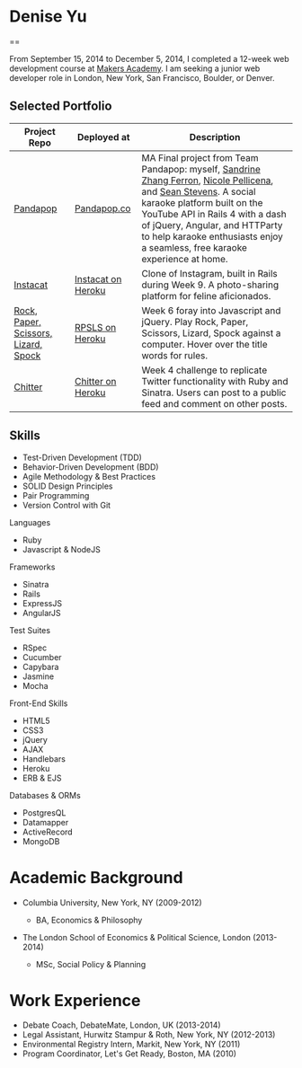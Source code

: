 # Denise Yu
==

From September 15, 2014 to December 5, 2014, I completed a 12-week web development course at [Makers Academy](http://www.makersacademy.com). I am seeking a junior web developer role in London, New York, San Francisco, Boulder, or Denver.

## Selected Portfolio

| Project Repo | Deployed at | Description |
| ------------ | ----------- | ----------- |
| [Pandapop](https://github.com/MadameSardine/pandapop) | [Pandapop.co](http://www.pandapop.co) | MA Final project from Team Pandapop: myself, [Sandrine Zhang Ferron](http://www.github.com/MadameSardine), [Nicole Pellicena](http://www.github.com/NicolePell), and [Sean Stevens](https://github.com/slstevens). A social karaoke platform built on the YouTube API in Rails 4 with a dash of jQuery, Angular, and HTTParty to help karaoke enthusiasts enjoy a seamless, free karaoke experience at home. |
| [Instacat](https://github.com/deniseyu/instagram-clone) | [Instacat on Heroku](http://instacat-app.herokuapp.com) | Clone of Instagram, built in Rails during Week 9. A photo-sharing platform for feline aficionados. |
| [Rock, Paper, Scissors, Lizard, Spock](https://github.com/deniseyu/RockPaperScissorsJS) | [RPSLS on Heroku](http://cute-rock-paper-scissors-js.herokuapp.com/) | Week 6 foray into Javascript and jQuery. Play Rock, Paper, Scissors, Lizard, Spock against a computer. Hover over the title words for rules. |
| [Chitter](https://github.com/deniseyu/octochat) | [Chitter on Heroku](http://totoro-chitter.herokuapp.com) | Week 4 challenge to replicate Twitter functionality with Ruby and Sinatra. Users can post to a public feed and comment on other posts. |

## Skills

* Test-Driven Development (TDD)
* Behavior-Driven Development (BDD)
* Agile Methodology & Best Practices
* SOLID Design Principles
* Pair Programming
* Version Control with Git

Languages
* Ruby
* Javascript & NodeJS

Frameworks
* Sinatra
* Rails
* ExpressJS
* AngularJS

Test Suites
* RSpec
* Cucumber
* Capybara
* Jasmine
* Mocha

Front-End Skills
* HTML5
* CSS3
* jQuery
* AJAX
* Handlebars
* Heroku
* ERB & EJS

Databases & ORMs
* PostgresQL
* Datamapper
* ActiveRecord
* MongoDB

Academic Background
==

* Columbia University, New York, NY (2009-2012)
  * BA, Economics & Philosophy

* The London School of Economics & Political Science, London (2013-2014)
  * MSc, Social Policy & Planning

Work Experience
== 

* Debate Coach, DebateMate, London, UK (2013-2014)
* Legal Assistant, Hurwitz Stampur & Roth, New York, NY (2012-2013)
* Environmental Registry Intern, Markit, New York, NY (2011)
* Program Coordinator, Let's Get Ready, Boston, MA (2010)

